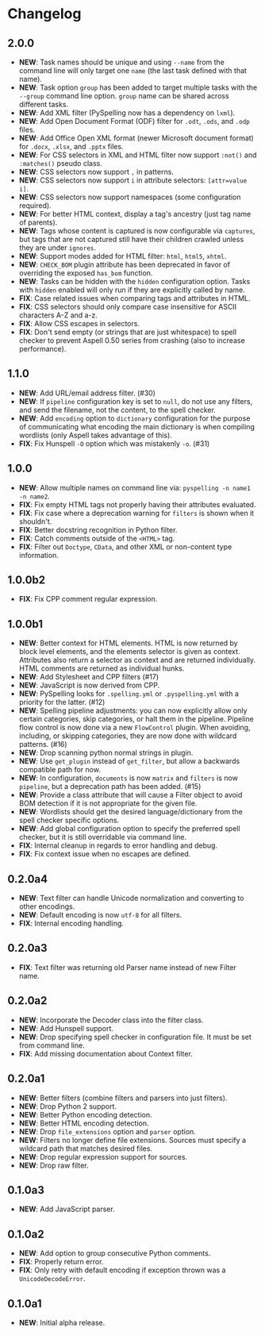 # Changelog

## 2.0.0

- **NEW**: Task names should be unique and using `--name` from the command line will only target one `name` (the last task defined with that name).
- **NEW**: Task option `group` has been added to target multiple tasks with the `--group` command line option. `group` name can be shared across different tasks.
- **NEW**: Add XML filter (PySpelling now has a dependency on `lxml`).
- **NEW**: Add Open Document Format (ODF) filter for `.odt`, `.ods`, and `.odp` files.
- **NEW**: Add Office Open XML format (newer Microsoft document format) for `.docx`, `.xlsx`, and `.pptx` files.
- **NEW**: For CSS selectors in XML and HTML filter now support `:not()` and `:matches()` pseudo class.
- **NEW**: CSS selectors now support `,` in patterns.
- **NEW**: CSS selectors now support `i` in attribute selectors: `[attr=value i]`.
- **NEW**: CSS selectors now support namespaces (some configuration required).
- **NEW**: For better HTML context, display a tag's ancestry (just tag name of parents).
- **NEW**: Tags whose content is captured is now configurable via `captures`, but tags that are not captured still have their children crawled unless they are under `ignores`.
- **NEW**: Support modes added for HTML filter: `html`, `html5`, `xhtml`.
- **NEW**: `CHECK_BOM` plugin attribute has been deprecated in favor of overriding the exposed `has_bom` function.
- **NEW**: Tasks can be hidden with the `hidden` configuration option. Tasks with `hidden` enabled will only run if they are explicitly called by name.
- **FIX**: Case related issues when comparing tags and attributes in HTML.
- **FIX**: CSS selectors should only compare case insensitive for ASCII characters A-Z and a-z.
- **FIX**: Allow CSS escapes in selectors.
- **FIX**: Don't send empty (or strings that are just whitespace) to spell checker to prevent Aspell 0.50 series from crashing (also to increase performance).

## 1.1.0

- **NEW**: Add URL/email address filter. (#30)
- **NEW**: If `pipeline` configuration key is set to `null`, do not use any filters, and send the filename, not the content, to the spell checker.
- **NEW**: Add `encoding` option to `dictionary` configuration for the purpose of communicating what encoding the main dictionary is when compiling wordlists (only Aspell takes advantage of this).
- **FIX**: Fix Hunspell `-O` option which was mistakenly `-o`. (#31)

## 1.0.0

- **NEW**: Allow multiple names on command line via: `pyspelling -n name1 -n name2`.
- **FIX**: Fix empty HTML tags not properly having their attributes evaluated.
- **FIX**: Fix case where a deprecation warning for `filters` is shown when it shouldn't.
- **FIX**: Better docstring recognition in Python filter.
- **FIX**: Catch comments outside of the `<HTML>` tag.
- **FIX**: Filter out `Doctype`, `CData`, and other XML or non-content type information.

## 1.0.0b2

- **FIX**: Fix CPP comment regular expression.

## 1.0.0b1

- **NEW**: Better context for HTML elements. HTML is now returned by block level elements, and the elements selector is given as context. Attributes also return a selector as context and are returned individually. HTML comments are returned as individual hunks.
- **NEW**: Add Stylesheet and CPP filters (#17)
- **NEW**: JavaScript is now derived from CPP.
- **NEW**: PySpelling looks for `.spelling.yml` or `.pyspelling.yml` with a priority for the latter. (#12)
- **NEW**: Spelling pipeline adjustments: you can now explicitly allow only certain categories, skip categories, or halt them in the pipeline. Pipeline flow control is now done via a new `FlowControl` plugin. When avoiding, including, or skipping categories, they are now done with wildcard patterns. (#16)
- **NEW**: Drop scanning python normal strings in plugin.
- **NEW**: Use `get_plugin` instead of `get_filter`, but allow a backwards compatible path for now.
- **NEW**: In configuration, `documents` is now `matrix` and `filters` is now `pipeline`, but a deprecation path has been added. (#15)
- **NEW**: Provide a class attribute that will cause a Filter object to avoid BOM detection if it is not appropriate for the given file.
- **NEW**: Wordlists should get the desired language/dictionary from the spell checker specific options.
- **NEW**: Add global configuration option to specify the preferred spell checker, but it is still overridable via command line.
- **FIX**: Internal cleanup in regards to error handling and debug.
- **FIX**: Fix context issue when no escapes are defined.

## 0.2.0a4

- **NEW**: Text filter can handle Unicode normalization and converting to other encodings.
- **NEW**: Default encoding is now `utf-8` for all filters.
- **FIX**: Internal encoding handling.

## 0.2.0a3

- **FIX**: Text filter was returning old Parser name instead of new Filter name.

## 0.2.0a2

- **NEW**: Incorporate the Decoder class into the filter class.
- **NEW**: Add Hunspell support.
- **NEW**: Drop specifying spell checker in configuration file. It must be set from command line.
- **FIX**: Add missing documentation about Context filter.

## 0.2.0a1

- **NEW**: Better filters (combine filters and parsers into just filters).
- **NEW**: Drop Python 2 support.
- **NEW**: Better Python encoding detection.
- **NEW**: Better HTML encoding detection.
- **NEW**: Drop `file_extensions` option and `parser` option.
- **NEW**: Filters no longer define file extensions. Sources must specify a wildcard path that matches desired files.
- **NEW**: Drop regular expression support for sources.
- **NEW**: Drop raw filter.

## 0.1.0a3

- **NEW**: Add JavaScript parser.

## 0.1.0a2

- **NEW**: Add option to group consecutive Python comments.
- **FIX**: Properly return error.
- **FIX**: Only retry with default encoding if exception thrown was a `UnicodeDecodeError`.

## 0.1.0a1

- **NEW**: Initial alpha release.
